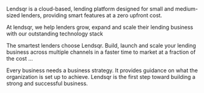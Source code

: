 Lendsqr is a cloud-based, lending platform designed for small and medium-sized lenders, providing smart features at a zero upfront cost.


At lendsqr, we help lenders grow, expand and scale their lending business with our outstanding technology stack


The smartest lenders choose Lendsqr. Build, launch and scale your lending business across multiple channels in a faster time to market at a fraction of the cost ...


Every business needs a business strategy. It provides guidance on what the organization is set up to achieve. Lendsqr is the first step toward building a strong and successful business. 